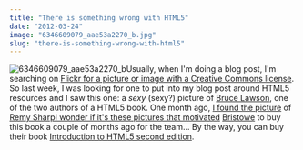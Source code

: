 ```yaml
---
title: "There is something wrong with HTML5"
date: "2012-03-24"
image: "6346609079_aae53a2270_b.jpg"
slug: "there-is-something-wrong-with-html5"
---
```


![](images/6346609079_aae53a2270_b.jpg "6346609079_aae53a2270_b")Usually, when I'm doing a blog post, I'm searching on [Flickr for a picture or image with a Creative Commons license](https://www.flickr.com/search/?q=&l=comm&ss=2&ct=6&mt=photos&w=all&adv=1). So last week, I was looking for one to put into my blog post around HTML5 resources and I saw this one: a _sexy_ (sexy?) picture of [Bruce Lawson](https://www.brucelawson.co.uk/), one of the two authors of a HTML5 book. One month ago, [I found the picture](https://fred.dev/scary-html5-book-promotion/ "Scary HTML5 book promotion") of [Remy SharpI wonder if it's these pictures that motivated](https://remysharp.com/) [Bristowe](https://bristowe.com/) to buy this book a couple of months ago for the team... By the way, you can buy their book [Introduction to HTML5 second edition](https://www.amazon.ca/gp/product/0321784421/ref=as_li_ss_tl?ie=UTF8&tag=outofcomzon-20&linkCode=as2&camp=15121&creative=390961&creativeASIN=0321784421).
